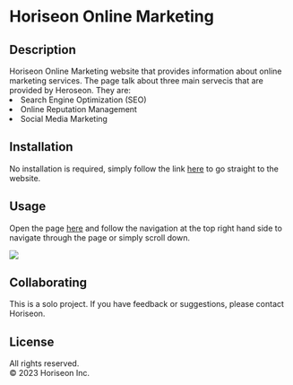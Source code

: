 

<h1>Horiseon Online Marketing</h1>


<h2>Description</h2>  
<p></p>Horiseon Online Marketing website that provides information about online marketing services.
The page talk about three main servecis that are provided by Heroseon. They are:
 <li>Search Engine Optimization (SEO)</li>
  <li>Online Reputation Management</li>
  <li>Social Media Marketing</li>
</p>

<h2>Installation</h2>  
  <p>No installation is required, simply follow the link <a href="https://avnib82.github.io/Horiseon-Online-Marketing/">here</a> to go straight to the website.
</p>  

<h2>Usage</h2>
 <p>Open the page <a href="https://avnib82.github.io/Horiseon-Online-Marketing/">here</a> and follow the navigation at the top right hand side to navigate through the page or simply scroll down.
</p>
<img src="assets\images\Horiseon-Online-Marketing.png">
<h2>Collaborating</h2>  
  <p>This is a solo project. If you have feedback or suggestions, please contact Horiseon.
</p>

<h2>License</h2>  
  <p>All rights reserved. <br> © 2023 Horiseon Inc.
</p>



